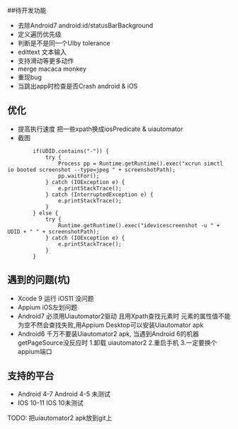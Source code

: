 
##待开发功能
* 去除Android7 android:id/statusBarBackground
* 定义遍历优先级
* 判断是不是同一个UIby tolerance
* edittext 文本输入
* 支持滑动等更多动作
* merge macaca monkey
* 重现bug
* 当跳出app时检查是否Crash android & iOS


## 优化
* 提高执行速度  把一些xpath换成iosPredicate & uiautomator
* 截图
```
		if(UDID.contains("-")) {
			try {
				Process pp = Runtime.getRuntime().exec("xcrun simctl io booted screenshot --type=jpeg " + screenshotPath);
				pp.waitFor();
			} catch (IOException e) {
				e.printStackTrace();
			} catch (InterruptedException e) {
				e.printStackTrace();
			}
		} else {
			try {
				Runtime.getRuntime().exec("idevicescreenshot -u " + UDID + " " + screenshotPath);
			} catch (IOException e) {
				e.printStackTrace();
			}
		}
```

## 遇到的问题(坑)
* Xcode 9 运行 iOS11 没问题
* Appium iOS左划问题
* Android7 必须用Uiautomator2驱动  且用Xpath查找元素时 元素的属性值不能为空不然会查找失败,用Appium Desktop可以安装Uiautomator apk
* Android6 千万不要装Uiautomator2 apk, 当遇到Android 6的机器getPageSource没反应时 1.卸载 uiautomator2 2.重启手机 3.一定要换个appium端口

## 支持的平台
* Android 4-7 Android 4-5 未测试
* IOS 10-11 IOS 10未测试


TODO:
    把uiautomator2 apk放到git上